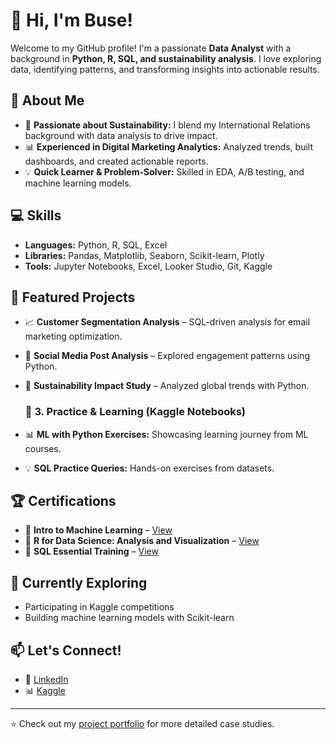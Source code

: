 # 👋 Hi, I'm Buse!

Welcome to my GitHub profile! I'm a passionate **Data Analyst** with a background in **Python, R, SQL, and sustainability analysis**. I love exploring data, identifying patterns, and transforming insights into actionable results.

## 🚀 About Me
- 🌱 **Passionate about Sustainability:** I blend my International Relations background with data analysis to drive impact.
- 📊 **Experienced in Digital Marketing Analytics:** Analyzed trends, built dashboards, and created actionable reports.
- 💡 **Quick Learner & Problem-Solver:** Skilled in EDA, A/B testing, and machine learning models.

## 💻 Skills
- **Languages:** Python, R, SQL, Excel
- **Libraries:** Pandas, Matplotlib, Seaborn, Scikit-learn, Plotly
- **Tools:** Jupyter Notebooks, Excel, Looker Studio, Git, Kaggle

## 📂 Featured Projects
- 📈 **Customer Segmentation Analysis** – SQL-driven analysis for email marketing optimization.
- 🧵 **Social Media Post Analysis** – Explored engagement patterns using Python.
- 🌿 **Sustainability Impact Study** – Analyzed global trends with Python.

  ### 📝 3. Practice & Learning (Kaggle Notebooks)
- 📊 **ML with Python Exercises:** Showcasing learning journey from ML courses.
- 💡 **SQL Practice Queries:** Hands-on exercises from datasets.

## 🏆 Certifications
- 📜 **Intro to Machine Learning** – [View](https://www.kaggle.com/learn/certification/busetmkaya/intro-to-machine-learning)
- 📜 **R for Data Science: Analysis and Visualization** – [View](https://www.linkedin.com/learning/certificates/06bf7245fefef176c33360c88bc39df36f454c44fd41a1cb5f56eeec7deb7590)
- 📜 **SQL Essential Training** – [View](https://www.linkedin.com/learning/certificates/048f2950fa39d72e992f41bfc12c9149b72d5b189554697705804772a7de54a8) 

## 🌱 Currently Exploring
- Participating in Kaggle competitions
- Building machine learning models with Scikit-learn

## 📫 Let's Connect!
- 💼 [LinkedIn](https://www.linkedin.com/in/busetumkaya/) 
- 📊 [Kaggle](https://www.kaggle.com/busetmkaya)

---
⭐️ Check out my [project portfolio](https://github.com/busetumkaya/buse-tumkaya-portfolio) for more detailed case studies.
